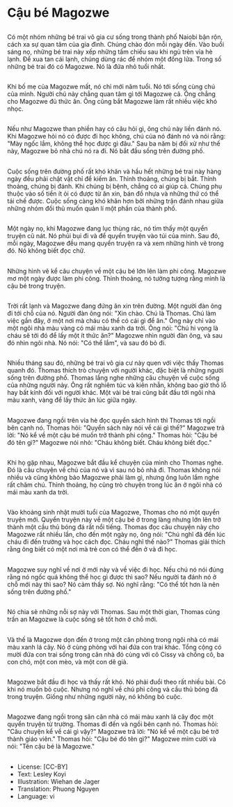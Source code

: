 # Cậu bé Magozwe

##
Có một nhóm những bé trai vô gia cư sống trong thành phố Naiobi bận rộn, cách xa sự quan tâm của gia đình. Chúng chào đón mỗi ngày đến. Vào buổi sáng nọ, những bé trai này xếp những tấm chiếu sau khi ngủ trên vỉa hè lạnh. Để xua tan cái lạnh, chúng dùng rác để nhóm một đống lửa. Trong số những bé trai đó có Magozwe. Nó là đứa nhỏ tuổi nhất.

##
Khi bố mẹ của Magozwe mất, nó chỉ mới năm tuổi. Nó tới sống cùng chú của mình. Người chú này chẳng quan tâm gì tới Magozwe cả. Ông chẳng cho Magozwe đủ thức ăn. Ông cũng bắt Magozwe làm rất nhiều việc khó nhọc.

##
Nếu như Magozwe than phiền hay có câu hỏi gì, ông chú này liền đánh nó. Khi Magozwe hỏi nó có được đi học không, chú của nó đánh nó và nói rằng: "Mày ngốc lắm, không thể học được gì đâu." Sau ba năm bị đối xử như thế này, Magozwe bỏ nhà chú nó ra đi. Nó bắt đầu sống trên đường phố.

##
Cuộc sống trên đường phố rất khó khăn và hầu hết những bé trai này hàng ngày đều phải chật vật chỉ để kiếm ăn. Thỉnh thoảng, chúng bị bắt. Thỉnh thoảng, chúng bị đánh. Khi chúng bị bệnh, chẳng có ai giúp cả. Chúng phụ thuộc vào số tiền ít ỏi có được từ ăn xin, bán đồ nhựa và những thứ có thể tái chế được. Cuộc sống càng khó khăn hơn bởi những trận đánh nhau giữa những nhóm đối thủ muốn quản lí một phần của thành phố.

##
Một ngày nọ, khi Magozwe đang lục thùng rác, nó tìm thấy một quyển truyện cũ nát. Nó phủi bụi đi và để quyển truyện vào túi của mình. Sau đó, mỗi ngày, Magozwe đều mang quyển truyện ra và xem những hình vẽ trong đó. Nó không biết đọc chữ.

##
Những hình vẽ kể câu chuyện về một cậu bé lớn lên làm phi công. Magozwe mơ một ngày được làm phi công. Thỉnh thoảng, nó tưởng tượng rằng mình là cậu bé trong truyện.

##
Trời rất lạnh và Magozwe đang đứng ăn xin trên đường. Một người đàn ông đi tới chỗ của nó. Người đàn ông nói: "Xin chào. Chú là Thomas. Chú làm việc gần đây, ở một nơi mà cháu có thể có cái gì để ăn." Ông này chỉ vào một ngôi nhà màu vàng có mái màu xanh da trời. Ông nói: "Chú hi vọng là cháu sẽ tới đó để lấy một ít thức ăn?" Magozwe nhìn người đàn ông, và sau đó nhìn ngôi nhà. Nó nói: "Có thể lắm", và sau đó bỏ đi.

##
Nhiều tháng sau đó, những bé trai vô gia cư này quen với việc thấy Thomas quanh đó. Thomas thích trò chuyện với người khác, đặc biệt là những người sống trên đường phố. Thomas lắng nghe những câu chuyện về cuộc sống của những người này. Ông rất nghiêm túc và kiên nhẫn, không bao giờ thô lỗ hay bất kính đối với người khác. Một vài bé trai cũng bắt đầu tới ngôi nhà màu xanh, vàng để lấy thức ăn lúc giữa ngày.

##
Magozwe đang ngồi trên vỉa hè đọc quyển sách hình thì Thomas tới ngồi bên cạnh nó. Thomas hỏi: "Quyển sách này nói về cái gì thế?" Magozwe trả lời: "Nó kể về một cậu bé muốn trở thành phi công." Thomas hỏi: "Cậu bé đó tên gì?" Magozwe nói nhỏ: "Cháu không biết. Cháu không biết đọc."

##
Khi họ gặp nhau, Magozwe bắt đầu kể chuyện của mình cho Thomas nghe. Đó là câu chuyện về chú của nó và vì sau nó bỏ nhà đi. Thomas không nói nhiều và cũng không bảo Magozwe phải làm gì, nhưng ông luôn lắm nghe rất chăm chú. Thỉnh thoảng, họ cũng trò chuyện trong lúc ăn ở ngôi nhà có mái màu xanh da trời.

##
Vào khoảng sinh nhật mười tuổi của Magozwe, Thomas cho nó một quyển truyện mới. Quyển truyện này về một cậu bé ở trong làng nhưng lớn lên trở thành một cầu thủ bóng đá rất nổi tiếng. Thomas đọc câu chuyện này cho Magozwe rất nhiều lần, cho đến một ngày nọ, ông nói: "Chú nghĩ đã đến lúc cháu đi đến trường và học cách đọc. Cháu nghĩ thế nào?" Thomas giải thích rằng ông biết có một nơi mà trẻ con có thể đến ở và đi học.

##
Magozwe suy nghĩ về nơi ở mới này và về việc đi học. Nếu chú nó nói đúng rằng nó ngốc quá không thể học gì được thì sao? Nếu người ta đánh nó ở chỗ mới này thì sao? Nó cảm thấy sợ. Nó nghĩ rằng: "Có thể tốt hơn là nên sống trên đường phố."

##
Nó chia sẻ những nỗi sợ này với Thomas. Sau một thời gian, Thomas cũng trấn an Magozwe là cuộc sống sẽ tốt hơn ở chỗ mới.

##
Và thế là Magozwe dọn đến ở trong một căn phòng trong ngôi nhà có mái màu xanh lá cây. Nó ở cùng phòng với hai đứa con trai khác. Tổng cộng có mười đứa con trai sống trong căn nhà đó cùng với cô Cissy và chồng cô, ba con chó, một con mèo, và một con dê già.

##
Magozwe bắt đầu đi học và thấy rất khó. Nó phải đuổi theo rất nhiều bài. Có khi nó muốn bỏ cuộc. Nhưng nó nghĩ về chú phi công và cầu thủ bóng đá trong truyện. Giống như những người này, nó không bỏ cuộc.

##
Magozwe đang ngồi trong sân căn nhà có mái màu xanh lá cây đọc một quyển truyện từ trường. Thomas đi đến và ngồi bên cạnh nó. Thomas hỏi: "Câu chuyện kể về cái gì vậy?" Magozwe trả lời: "Nó kể về một cậu bé trở thành giáo viên." Thomas hỏi: "Cậu bé đó tên gì?" Magozwe mỉm cười và nói: "Tên cậu bé là Magozwe."

##
* License: [CC-BY]
* Text: Lesley Koyi
* Illustration: Wiehan de Jager
* Translation: Phuong Nguyen
* Language: vi
